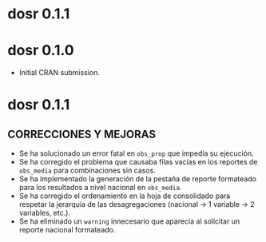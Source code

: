 # dosr 0.1.1

# dosr 0.1.0

* Initial CRAN submission.

# dosr 0.1.1

## CORRECCIONES Y MEJORAS

*   Se ha solucionado un error fatal en `obs_prop` que impedía su ejecución.
*   Se ha corregido el problema que causaba filas vacías en los reportes de `obs_media` para combinaciones sin casos.
*   Se ha implementado la generación de la pestaña de reporte formateado para los resultados a nivel nacional en `obs_media`.
*   Se ha corregido el ordenamiento en la hoja de consolidado para respetar la jerarquía de las desagregaciones (nacional -> 1 variable -> 2 variables, etc.).
*   Se ha eliminado un `warning` innecesario que aparecía al solicitar un reporte nacional formateado.
